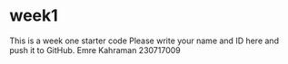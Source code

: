 # week1
This is a week one starter code 
Please write your name and ID here and push it to GitHub.
Emre Kahraman 230717009

